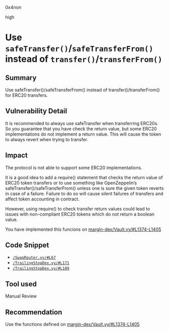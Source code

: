 0x4non

high

# Use `safeTransfer()`/`safeTransferFrom()` instead of `transfer()`/`transferFrom()`

## Summary
Use safeTransfer()/safeTransferFrom() instead of transfer()/transferFrom() for ERC20 transfers.

## Vulnerability Detail
It is recommended to always use safeTransfer when transferring ERC20s. So you guarantee that you have check the return value, but some ERC20 implementations do not implement a return value. This will cause the token to always revert when trying to transfer.

## Impact
The protocol is not able to support some ERC20 implementations.

It is a good idea to add a require() statement that checks the return value of ERC20 token transfers or to use something like OpenZeppelin’s safeTransfer()/safeTransferFrom() unless one is sure the given token reverts in case of a failure. Failure to do so will cause silent failures of transfers and affect token accounting in contract.

However, using require() to check transfer return values could lead to issues with non-compliant ERC20 tokens which do not return a boolean value. 

You have implemented this funcions on [margin-dex/Vault.vy/#L1374-L1405](https://github.com/sherlock-audit/2023-06-unstoppable/blob/main/unstoppable-dex-audit/contracts/margin-dex/Vault.vy/#L1374-L1405)

## Code Snippet

- [`/SwapRouter.vy/#L67`](https://github.com/sherlock-audit/2023-06-unstoppable/blob/main/unstoppable-dex-audit/contracts/margin-dex/SwapRouter.vy/#L67)
- [`/TrailingStopDex.vy/#L171`](https://github.com/sherlock-audit/2023-06-unstoppable/blob/main/unstoppable-dex-audit/contracts/spot-dex/TrailingStopDex.vy/#L171)
- [`/TrailingStopDex.vy/#L189`](https://github.com/sherlock-audit/2023-06-unstoppable/blob/main/unstoppable-dex-audit/contracts/spot-dex/TrailingStopDex.vy/#L189)

## Tool used

Manual Review

## Recommendation
Use the functions defined on [margin-dex/Vault.vy/#L1374-L1405](https://github.com/sherlock-audit/2023-06-unstoppable/blob/main/unstoppable-dex-audit/contracts/margin-dex/Vault.vy/#L1374-L1405)


